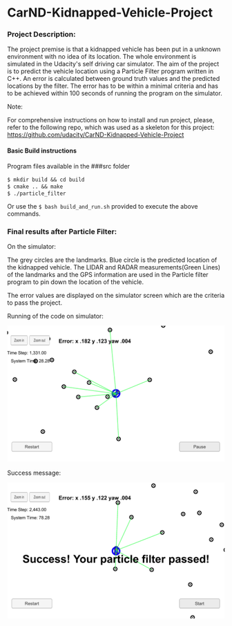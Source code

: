# CarND-Kidnapped-Vehicle-Project



[//]: # (Image References)

[image1]: ./Success_images/Running.png "Running of the project"
[image2]: ./Success_images/Success.png "Success message by the simulator"

### Project Description:

The project premise is that a kidnapped vehicle has been put in a unknown environment with no idea of its location. The whole environment is simulated in the Udacity's self driving car simulator. The aim of the project is to predict the vehicle location using a Particle Filter program written in C++. An error is calculated between ground truth values and the predicted locations by the filter. The error has to be within a minimal criteria and has to be achieved within 100 seconds of running the program on the simulator.

 
Note:

For comprehensive instructions on how to install and run project, please, refer to the following repo, which was used as a skeleton for this project: https://github.com/udacity/CarND-Kidnapped-Vehicle-Project

 

#### Basic Build instructions

Program files available in the ###src folder

    $ mkdir build && cd build
    $ cmake .. && make
    $ ./particle_filter

Or use the `$ bash build_and_run.sh` provided to execute the above commands.

### Final results after Particle Filter:

On the simulator: 

The grey circles are the landmarks. Blue circle is the predicted location of the kidnapped vehicle. The LIDAR and RADAR measurements(Green Lines) of the landmarks and the GPS information are used in the Particle filter program to pin down the location of the vehicle. 

The error values are displayed on the simulator screen which are the criteria to pass the project.

Running of the code on simulator:

![alt text][image1]


Success message:

![alt text][image2]


